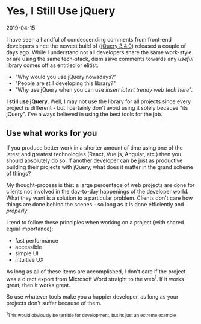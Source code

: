 # Yes, I Still Use jQuery

2019-04-15

I have seen a handful of condescending comments from front-end developers since the newest build of ([jQuery 3.4.0](http://blog.jquery.com/2019/04/10/jquery-3-4-0-released/)) released a couple of days ago. While I understand not all developers share the same work-style or are using the same tech-stack, dismissive comments towards any *useful* library comes off as entitled or elitist.

- "Why would you use jQuery nowadays?" 
- "People are still developing this library?"
- "Why use jQuery when you can use *insert latest trendy web tech here*".

**I still use jQuery**. Well, I may not use the library for all projects since every project is different - but I certainly don't avoid using it solely because "its jQuery". I've always believed in using the best tools for the job.

## Use what works for you

If you produce better work in a shorter amount of time using one of the latest and greatest technologies (React, Vue.js, Angular, etc.) then you should absolutely do so. If another developer can be just as productive building their projects with jQuery, what does it matter in the grand scheme of things?

My thought-process is this: a large percentage of web projects are done for clients not involved in the day-to-day happenings of the developer world. What they want is a solution to a particular problem. Clients don't care how things are done behind the scenes - so long as it is done efficiently and *properly*.

I tend to follow these principles when working on a project (with shared equal importance):

- fast performance
- accessible
- simple UI
- intuitive UX

As long as all of these items are accomplished, I don't care if the project was a direct export from Microsoft Word straight to the web<sup>1</sup>. If it works great, then it works great.

So use whatever tools make you a happier developer, as long as your projects don't suffer because of them.

<small><sup>1</sup>This would obviously be terrible for development, but its just an extreme example</small>
